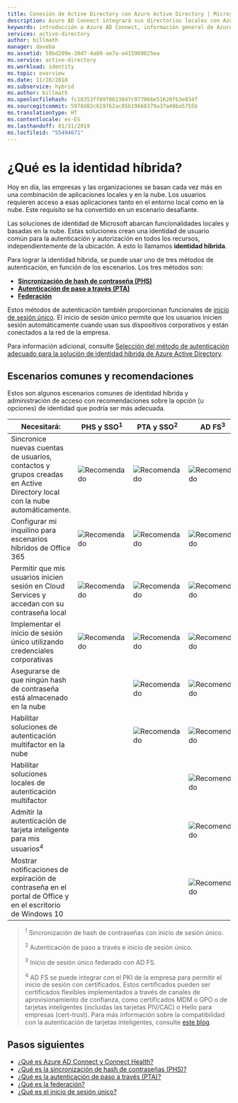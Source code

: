 ```yaml
---
title: Conexión de Active Directory con Azure Active Directory | Microsoft Docs
description: Azure AD Connect integrará sus directorios locales con Azure Active Directory. Esto le permite proporcionar una identidad común para las aplicaciones de Office 365, Azure y SaaS integradas con Azure AD.
keywords: introducción a Azure AD Connect, información general de Azure AD Connect, qué es Azure AD Connect, instalación de active directory
services: active-directory
author: billmath
manager: daveba
ms.assetid: 59bd209e-30d7-4a89-ae7a-e415969825ea
ms.service: active-directory
ms.workload: identity
ms.topic: overview
ms.date: 11/28/2018
ms.subservice: hybrid
ms.author: billmath
ms.openlocfilehash: fc18353ff89f8613847c977066e51620fb3e834f
ms.sourcegitcommit: 5978d82c619762ac05b19668379a37a40ba5755b
ms.translationtype: HT
ms.contentlocale: es-ES
ms.lasthandoff: 01/31/2019
ms.locfileid: "55494671"
---
```

# <a name="what-is-hybrid-identity"></a>¿Qué es la identidad híbrida? 

Hoy en día, las empresas y las organizaciones se basan cada vez más en una combinación de aplicaciones locales y en la nube.  Los usuarios requieren acceso a esas aplicaciones tanto en el entorno local como en la nube. Este requisito se ha convertido en un escenario desafiante. 

Las soluciones de identidad de Microsoft abarcan funcionalidades locales y basadas en la nube.  Estas soluciones crean una identidad de usuario común para la autenticación y autorización en todos los recursos, independientemente de la ubicación. A esto lo llamamos **identidad híbrida**.

Para lograr la identidad híbrida, se puede usar uno de tres métodos de autenticación, en función de los escenarios.   Los tres métodos son: 

- **[Sincronización de hash de contraseña (PHS)](whatis-phs.md)**  
- **[Autenticación de paso a través (PTA)](how-to-connect-pta.md)**  
- **[Federación](whatis-fed.md)** 

Estos métodos de autenticación también proporcionan funcionales de [inicio de sesión único](how-to-connect-sso.md).  El inicio de sesión único permite que los usuarios inicien sesión automáticamente cuando usan sus dispositivos corporativos y están conectados a la red de la empresa.

Para información adicional, consulte [Selección del método de autenticación adecuado para la solución de identidad híbrida de Azure Active Directory](https://docs.microsoft.com/azure/security/azure-ad-choose-authn). 

## <a name="common-scenarios-and-recommendations"></a>Escenarios comunes y recomendaciones 

Estos son algunos escenarios comunes de identidad híbrida y administración de acceso con recomendaciones sobre la opción (u opciones) de identidad que podría ser más adecuada. 

|Necesitará:|PHS y SSO<sup>1</sup>| PTA y SSO<sup>2</sup> | AD FS<sup>3</sup>| 
|-----|-----|-----|-----| 
|Sincronice nuevas cuentas de usuarios, contactos y grupos creadas en Active Directory local con la nube automáticamente.|![Recomendado](./media/whatis-hybrid-identity/ic195031.png)| ![Recomendado](./media/whatis-hybrid-identity/ic195031.png) |![Recomendado](./media/whatis-hybrid-identity/ic195031.png)| 
|Configurar mi inquilino para escenarios híbridos de Office 365|![Recomendado](./media/whatis-hybrid-identity/ic195031.png)| ![Recomendado](./media/whatis-hybrid-identity/ic195031.png) |![Recomendado](./media/whatis-hybrid-identity/ic195031.png)| 
|Permitir que mis usuarios inicien sesión en Cloud Services y accedan con su contraseña local|![Recomendado](./media/whatis-hybrid-identity/ic195031.png)| ![Recomendado](./media/whatis-hybrid-identity/ic195031.png) |![Recomendado](./media/whatis-hybrid-identity/ic195031.png)| 
|Implementar el inicio de sesión único utilizando credenciales corporativas|![Recomendado](./media/whatis-hybrid-identity/ic195031.png)| ![Recomendado](./media/whatis-hybrid-identity/ic195031.png) |![Recomendado](./media/whatis-hybrid-identity/ic195031.png)|  
|Asegurarse de que ningún hash de contraseña está almacenado en la nube| |![Recomendado](./media/whatis-hybrid-identity/ic195031.png)|![Recomendado](./media/whatis-hybrid-identity/ic195031.png)| 
|Habilitar soluciones de autenticación multifactor en la nube| |![Recomendado](./media/whatis-hybrid-identity/ic195031.png)|![Recomendado](./media/whatis-hybrid-identity/ic195031.png)| 
|Habilitar soluciones locales de autenticación multifactor| | |![Recomendado](./media/whatis-hybrid-identity/ic195031.png)| 
|Admitir la autenticación de tarjeta inteligente para mis usuarios<sup>4</sup>| | |![Recomendado](./media/whatis-hybrid-identity/ic195031.png)| 
|Mostrar notificaciones de expiración de contraseña en el portal de Office y en el escritorio de Windows 10| | |![Recomendado](./media/whatis-hybrid-identity/ic195031.png)| 

> <sup>1</sup> Sincronización de hash de contraseñas con inicio de sesión único. 
> 
> <sup>2</sup> Autenticación de paso a través e inicio de sesión único.  
> 
> <sup>3</sup> Inicio de sesión único federado con AD FS.  
>  
> <sup>4</sup> AD FS se puede integrar con el PKI de la empresa para permitir el inicio de sesión con certificados. Estos certificados pueden ser certificados flexibles implementados a través de canales de aprovisionamiento de confianza, como certificados MDM o GPO o de tarjetas inteligentes (incluidas las tarjetas PIV/CAC) o Hello para empresas (cert-trust). Para más información sobre la compatibilidad con la autenticación de tarjetas inteligentes, consulte [este blog](https://blogs.msdn.microsoft.com/samueld/2016/07/19/adfs-certauth-aad-o365/). 
> 

## <a name="next-steps"></a>Pasos siguientes 

- [¿Qué es Azure AD Connect y Connect Health?](whatis-azure-ad-connect.md) 
- [¿Qué es la sincronización de hash de contraseñas (PHS)?](whatis-phs.md) 
- [¿Qué es la autenticación de paso a través (PTA)?](how-to-connect-pta.md) 
- [¿Qué es la federación?](whatis-fed.md) 
- [¿Qué es el inicio de sesión único?](how-to-connect-sso.md) 

